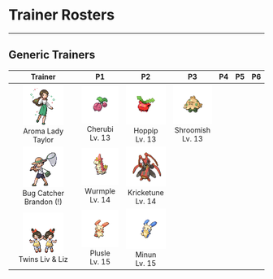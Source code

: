 # Trainer Rosters

---

## Generic Trainers

| Trainer | P1 | P2 | P3 | P4 | P5 | P6 |
|:-------:|:--:|:--:|:--:|:--:|:--:|:--:|
| ![Aroma Lady Taylor](../../assets/trainers/aroma_lady.png)<br>Aroma Lady Taylor | ![Cherubi](../../assets/sprites/cherubi/front.gif)<br>Cherubi<br>Lv. 13 | ![Hoppip](../../assets/sprites/hoppip/front.gif)<br>Hoppip<br>Lv. 13 | ![Shroomish](../../assets/sprites/shroomish/front.gif)<br>Shroomish<br>Lv. 13 |
| ![Bug Catcher Brandon (!)](../../assets/trainers/bug_catcher.png)<br>Bug Catcher Brandon (!) | ![Wurmple](../../assets/sprites/wurmple/front.gif)<br>Wurmple<br>Lv. 14 | ![Kricketune](../../assets/sprites/kricketune/front.gif)<br>Kricketune<br>Lv. 14 |
| ![Twins Liv & Liz](../../assets/trainers/twins.png)<br>Twins Liv & Liz | ![Plusle](../../assets/sprites/plusle/front.gif)<br>Plusle<br>Lv. 15 | ![Minun](../../assets/sprites/minun/front.gif)<br>Minun<br>Lv. 15 |
